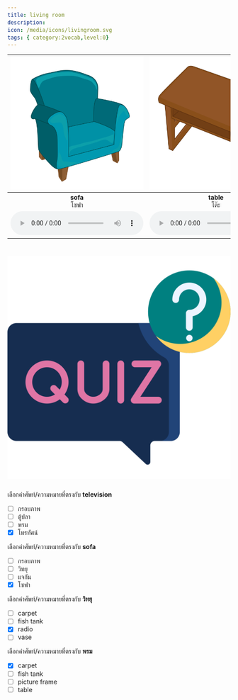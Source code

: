 ```yaml
---
title: living room
description: 
icon: /media/icons/livingroom.svg
tags: { category:2vocab,level:0}
---
```


<div class="carrousel">


|![](/media/img/living&#x20;room/sofa.svg)|![](/media/img/living&#x20;room/table.svg)|![](/media/img/living&#x20;room/television.svg)|![](/media/img/living&#x20;room/picture&#x20;frame.svg)|![](/media/img/living&#x20;room/carpet.svg)|![](/media/img/living&#x20;room/vase.svg)|![](/media/img/living&#x20;room/radio.svg)|![](/media/img/living&#x20;room/fish&#x20;tank.svg)|
| :----: | :----: | :----: | :----: | :----: | :----: | :----: | :----: |
|**sofa**<br>โซฟา|**table**<br>โต๊ะ|**television**<br>โทรทัศน์|**picture frame**<br>กรอบภาพ|**carpet**<br>พรม|**vase**<br>แจกัน|**radio**<br>วิทยุ|**fish tank**<br>ตู้ปลา|
|![](/media/audio/sofa.mp3)|![](/media/audio/table.mp3)|![](/media/audio/television.mp3)|![](/media/audio/picture&#x20;frame.mp3)|![](/media/audio/carpet.mp3)|![](/media/audio/vase.mp3)|![](/media/audio/radio.mp3)|![](/media/audio/fish&#x20;tank.mp3)|

</div>



# ![icon](/media/icons/quiz.svg) 


 เลือกคำศัพท์/ความหมายที่ตรงกับ **television**
 - [ ] กรอบภาพ
 - [ ] ตู้ปลา
 - [ ] พรม
 - [x] โทรทัศน์

 เลือกคำศัพท์/ความหมายที่ตรงกับ **sofa**
 - [ ] กรอบภาพ
 - [ ] วิทยุ
 - [ ] แจกัน
 - [x] โซฟา

 เลือกคำศัพท์/ความหมายที่ตรงกับ **วิทยุ**
 - [ ] carpet
 - [ ] fish tank
 - [x] radio
 - [ ] vase

 เลือกคำศัพท์/ความหมายที่ตรงกับ **พรม**
 - [x] carpet
 - [ ] fish tank
 - [ ] picture frame
 - [ ] table
